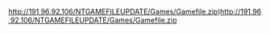 http://191.96.92.106/NTGAMEFILEUPDATE/Games/Gamefile.zip)http://191.96.92.106/NTGAMEFILEUPDATE/Games/Gamefile.zip

